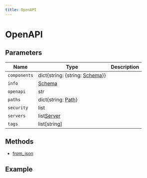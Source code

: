 ```yaml
---
title: OpenAPI
---
```


# OpenAPI

## Parameters

| Name       | Type                               | Description |
| ---------- | ---------------------------------- | ----------- |
| `components` | dict{string: {string: [Schema]()}} |             |
| `info`       | [Schema]()                         |             |
| `openapi`    | str                             |             |
| `paths`      | dict{string: [Path]()}             |             |
| `security`   | list                               |             |
| `servers`    | list[Server]()                     |             |
| `tags`       | list[string]                       |             |

## Methods

- [from_json](#from-json)

## Example

```py

```
